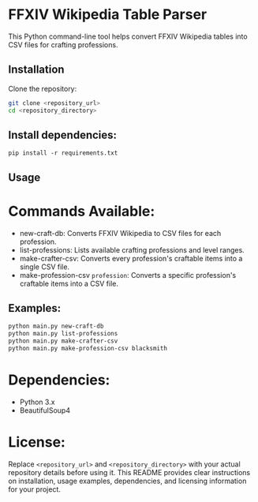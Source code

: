# FFXIV Wikipedia Table Parser

This Python command-line tool helps convert FFXIV Wikipedia tables into CSV files for crafting professions.

## Installation

Clone the repository:
```bash
git clone <repository_url>
cd <repository_directory>
```

## Install dependencies:

`pip install -r requirements.txt`

## Usage

# Commands Available: 

* new-craft-db: Converts FFXIV Wikipedia to CSV files for each profession.
* list-professions: Lists available crafting professions and level ranges.
* make-crafter-csv: Converts every profession's craftable items into a single CSV file.
* make-profession-csv `profession`: Converts a specific profession's craftable items into a CSV file.

## Examples:

```bash
python main.py new-craft-db
python main.py list-professions
python main.py make-crafter-csv
python main.py make-profession-csv blacksmith
```

# Dependencies:

* Python 3.x
* BeautifulSoup4

# License:

Replace `<repository_url>` and `<repository_directory>` with your actual repository details before using it. This README provides clear instructions on installation, usage examples, dependencies, and licensing information for your project.
